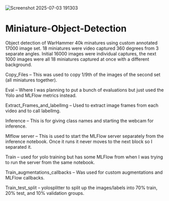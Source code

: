 ![Screenshot 2025-07-03 191303](https://github.com/user-attachments/assets/2094aa72-2458-4beb-bab2-e9880bf86be2)

# Miniature-Object-Detection

Object detection of WarHammer 40k minatures using custom annotated 17000 image set.  18 miniatures were video captured 360 degrees from 3 separate angles. Initial 16000 images were individual captures, the next 1000 images were all 18 miniatures captured at once with a different background.  


Copy_Files – This was used to copy 1/9th of the images of the second set (all miniatures together).  

Eval – Where I was planning to put a bunch of evaluations but just used the Yolo and MLFlow metrics instead.

Extract_Frames_and_labelImg – Used to extract image frames from each video and to call labelImg.

Inference – This is for giving class names and starting the webcam for inference.

Mlflow server – This is used to start the MLFlow server separately from the inference notebook.  Once it runs it never moves to the next block so I separated it.

Train – used for yolo training but has some MLFlow from when I was trying to run the server from the same notebook.

Train_augmentations_callbacks – Was used for custom augmentations and MLFlow callbacks.

Train_test_split – yolosplitter to split up the images/labels into 70% train, 20% test, and 10% validation groups.
